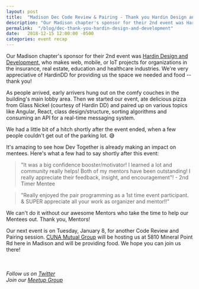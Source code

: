 ```yaml
---
layout: post
title:  "Madison Dec Code Review & Pairing - Thank you Hardin Design and Development"
description: "Our Madison chapter's sponsor for their 2nd event was Hardin Design and Development. This post recaps what our pairs worked on and the impact Dev Together is already making on mentees."
permalink:  "/blog/dec-thank-you-hardin-design-and-development"
date:   2018-12-15 12:00:00 -0500
categories: event recap
---
```


Our Madison chapter's sponsor for their 2nd event was [Hardin Design and Development](http://hardindd.com), who makes web, mobile, or IoT projects for organizations in the insurance, real estate, education and healthcare industries. We're very appreciative of HardinDD for providing us the space we needed and food -- thank you!

As people arrived, early arrivers hung out on the comfy couches in the building's main lobby area. Then we started our event, ate delicious pizza from Glass Nickel (courtesy of Hardin DD) and paired up on various topics like Angular, React, class design/structure, sorting algorithms and consuming an API for a real-time messaging system.

We had a little bit of a hitch shortly after the event ended, when a few people couldn't get out of the parking lot. 😅

It's amazing to see how Dev Together is already making an impact on mentees. Here's what a few had to say shortly after this event:

> "It was a big confidence booster/motivator! I learned a lot and community really helps! Both of my mentors have been outstanding! I really appreciate their feedback, insight, and encouragement"! - 2nd Timer Mentee

> "Really enjoyed the pair programming as a 1st time event participant. & SUPER appreciate all your work as organizer and mentor!!"

We can't do it without our awesome Mentors who take the time to help our Mentees out. Thank you, Mentors!

Our next event is on Tuesday, January 8, for another Code Review and Pairing session. [CUNA Mutual Group](https://www.cunamutual.com/) will be hosting us at 5810 Mineral Point Rd here in Madison and will be providing food. We hope you can join us there!

<br><br>
*Follow us on [Twitter](https://twitter.com/DevTogetherMad)*<br>
*Join our [Meetup Group](https://meetup.com/DevTogetherMad)*

